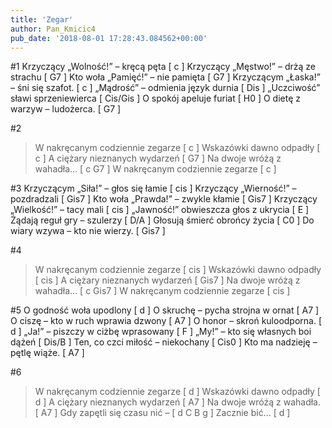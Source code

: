 ```yaml
---
title: 'Zegar'
author: Pan_Kmicic4
pub_date: '2018-08-01 17:28:43.084562+00:00'
---
```


#1
Krzyczący „Wolność!” – kręcą pęta [ c ]
Krzyczący „Męstwo!” – drżą ze strachu [ G7 ]
Kto woła „Pamięć!” – nie pamięta [ G7 ]
Krzyczącym „Łaska!” – śni się szafot. [ c ]
„Mądrość” – odmienia język durnia [ Dis ]
„Uczciwość” sławi sprzeniewierca [ Cis/Gis ]
O spokój apeluje furiat [ H0 ]
O dietę z warzyw – ludożerca. [ G7 ]

#2
>W nakręcanym codziennie zegarze [ c ]
>Wskazówki dawno odpadły [ c ]
>A ciężary nieznanych wydarzeń [ G7 ]
>Na dwoje wróżą z wahadła… [ c G7 ]
>W nakręcanym codziennie zegarze [ c ]

#3
Krzyczącym „Siła!” – głos się łamie [ cis ]
Krzyczący „Wierność!” – pozdradzali [ Gis7 ]
Kto woła „Prawda!” – zwykle kłamie [ Gis7 ]
Krzyczący „Wielkość!” – tacy mali [ cis ]
„Jawność!” obwieszcza głos z ukrycia [ E ]
Żądają reguł gry – szulerzy [ D/A ]
Głosują śmierć obrońcy życia [ C0 ]
Do wiary wzywa – kto nie wierzy. [ Gis7 ]

#4
>W nakręcanym codziennie zegarze [ cis ]
>Wskazówki dawno odpadły [ cis ]
>A ciężary nieznanych wydarzeń [ Gis7 ]
>Na dwoje wróżą z wahadła… [ c Gis7 ]
>W nakręcanym codziennie zegarze [ cis ]

#5
O godność woła upodlony [ d ]
O skruchę – pycha strojna w ornat [ A7 ]
O ciszę – kto w ruch wprawia dzwony [ A7 ]
O honor – skroń kuloodporna. [ d ]
„Ja!” – piszczy w ciżbę wprasowany [ F ]
„My!” – kto się własnych boi dążeń [ Dis/B ]
Ten, co czci miłość – niekochany [ Cis0 ]
Kto ma nadzieję – pętlę wiąże. [ A7 ]

#6
>W nakręcanym codziennie zegarze [ d ]
>Wskazówki dawno odpadły [ d ]
>A ciężary nieznanych wydarzeń [ A7 ]
>Na dwoje wróżą z wahadła. [ A7 ]
>Gdy zapętli się czasu nić – [ d C B g ]
>Zacznie bić… [ d ]